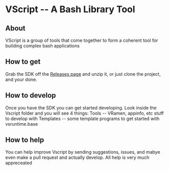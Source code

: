 # VScript -- A Bash Library Tool

## About
VScript is a group of tools that come together to form a coherent tool for building complex bash applications

## How to get
Grab the SDK off the [Releases page](https://tyr123.ddns.net/Henry/VScript/releases) and unzip it, or just clone the project, and your done.

## How to develop
Once you have the SDK you can get started developing.
Look inside the Vscript folder and you will see 4 things:
Tools -- VRamen, appinfo, etc stuff to develop with
Templates -- some template programs to get started with
vsruntime.base



## How to help
You can help improve Vscript by sending suggestions, issues, and mabye even make a pull request and actually develop. All help is very much appreceated
